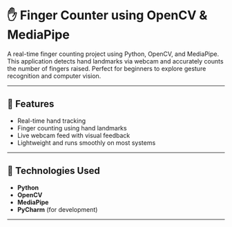 # ✋ Finger Counter using OpenCV & MediaPipe

A real-time finger counting project using Python, OpenCV, and MediaPipe. This application detects hand landmarks via webcam and accurately counts the number of fingers raised. Perfect for beginners to explore gesture recognition and computer vision.

---

## 📌 Features

- Real-time hand tracking
- Finger counting using hand landmarks
- Live webcam feed with visual feedback
- Lightweight and runs smoothly on most systems

---

## 🧰 Technologies Used

- **Python**
- **OpenCV**
- **MediaPipe**
- **PyCharm** (for development)

---
